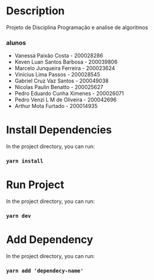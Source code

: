 # Description
Projeto de Disciplina Programação e analise de algoritmos

### alunos
- Vanessa Paixão Costa - 200028286
- Keven Luan Santos Barbosa - 200039806
- Marcelo Junqueira Ferreira - 200023624
- Vinícius Lima Passos - 200028545
- Gabriel Cruz Vaz Santos - 200049038
- Nícolas Paulin Benatto - 200025627
- Pedro Eduardo Cunha Ximenes - 200026071
- Pedro Venzi L M de Oliveira - 200042696
- Arthur Mota Furtado - 200014935



# Install Dependencies
In the project directory, you can run:
### `yarn install`

# Run Project
In the project directory, you can run:

### `yarn dev`

# Add Dependency
In the project directory, you can run:

### `yarn add 'dependecy-name'`

